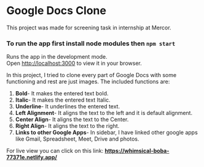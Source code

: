 # Google Docs Clone

This project was made for screening task in internship at Mercor.


### To run the app first install node modules then `npm start`

Runs the app in the development mode.\
Open [http://localhost:3000](http://localhost:3000) to view it in your browser.

In this project, I tried to clone every part of Google Docs with some functioning and rest are just images. The included functions are:

1. **Bold**- It makes the entered text bold.
2. **Italic**- It makes the entered text Italic.
3. **Underline**- It underlines the entered text.
4. **Left Alignment**- It aligns the text to the left and it is default alignment.
5. **Center Align**- It aligns the text to the Center.
6. **Right Align**- It aligns the text to the right.
7. **Links to other Google Apps**- In sidebar, I have linked other google apps like Gmail, Spreadsheet, Meet, Drive and photos.

For live view you can click on this link: **https://whimsical-boba-77371e.netlify.app/**
